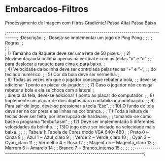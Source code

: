 # Embarcados-Filtros
Processamento de Imagem com filtros Gradiente/ Passa Alta/ Passa Baixa

;-----------------------------------------------------------------------------------;
;Descrição:                                                                         ;
;       Deseja-se implementar um jogo de Ping Pong                                  ;
;                                                                                   ; 
;       Regras:                                                                     ;    
;                                                                                   ;    
;       1) Tamanho da Raquete deve ser uma reta de 50 pixels.                       ;
;       2) Movimentaçãoda bolinha apenas na vertical e com as teclas “u” e “d”      ;
;          para deslocar a raquete para cima e para baixo.                          ;                                
;       4) Velocidade da bolinha deve ser controlada pelas teclas “+” e “-“,        ;
;          do teclado numérico.                                                     ;
;       5) Cor da bola deve ser vermelha.                                           ;                    
;       6) Todas as vezes em que o jogador consegue rebater a bola,                 ;
;          deve-se adicionar 1 ponto ao placar do jogador.                          ;
;       7) Caso o jogador não consiga rebater a bola e ela se choca com a lateral   ;  
;          direita da tela, deve-se adicionar 1 ponto ao placar do computador.      ;
;       8) Implemente um placar de dois dígitos para contabilizar a pontuação.      ;
;       9) Para sair do jogo, deve-se pressionar a tecla “Esc”.                     ;
;       10) O fundo de tela deve ser na cor preta e as linhas na cor branca.        ;
;       11) Toda a leitura de teclas deve ser feita, por interrupção de hardware,   ;
;           tomando-se como base o programa “tecbuf.asm”                            ;
;       12) Deve ser implementado 5 diferentes velocidades da bolinha.              ;
;       13)O jogo deve ser iniciado na velocidade mais baixa.                       ;
;                                                                                  	; 
;       Tabela 1:         Tabela de Cores modo VGA 640×480                          ;
;                            Preto 0    ~   Cinza 8                                 ;
;                            Azul 1     ~   Azul_claro 9                            ;
;                            Verde 2    ~   Verde_claro 10                          ;
;                            Cyan 3     ~   Cyan_claro 11                           ;
;                            Vermelho 4 ~   Rosa 12                                 ;
;                            Magenta 5  ~   Magenta_claro 13                        ;
;                            Marrom 6   ~   Amarelo 14                              ;
;                            Branco 7   ~   Branco_intenso 15                       ;
;                                                                                   ;
;                                                                                   ;
;-----------------------------------------------------------------------------------;
